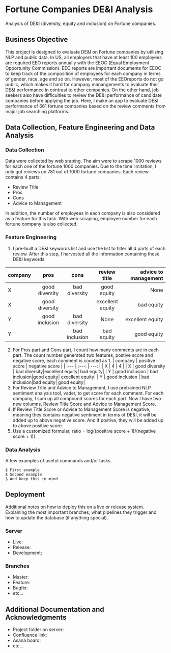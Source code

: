 # Fortune Companies DE&I Analysis

Analysis of DE&I (diversity, equity and inclusion) on Fortune companies. 

## Business Objective

This project is designed to evaluate DE&I on Fortune companies by utilizing NLP and public data. In US, all employers that have at least 100 employees are required EEO reports annually with the EEOC (Equal Employment Opportunity Commission). EEO reports are important documents for EEOC to keep track of the composition of employees for each company in terms of gender, race, age and so on. However, most of the EEOreports do not go public, which makes it hard for company manangements to evaluate their DE&I performance in contrast to other companies. On the other hand, job seekers also have difficulties to review the DE&I performance of candidate companies before applying the job. Here, I make an app to evaluate DE&I performance of 661 fortune companies based on the review comments from major job searching platforms.

## Data Collection, Feature Engineering and Data Analysis

### Data Collection

Data were collected by web sraping. The aim were to scrape 1000 reviews for each one of the fortune 1000 companies. Due to the time limitation, I only got reviews on 781 out of 1000 fortune companies. Each review contains 4 parts:

* Review Title
* Pros
* Cons
* Advice to Management

In addition, the number of employees in each company is also considered as a feature for this task. With web scraping, employee number for each fortune company is also collected.

### Feature Engineering

1. I pre-built a DE&I keywords list and use the list to filter all 4 parts of each review. After this step, I harvested all the information containing these DE&I keywords. 

| company | pros | cons | review title | advice to management |
| :---         |     :---:      |     :---:     |     :---:     |        ---: |
| X | good diversity | bad diversity |good equity     | None|
| X | good diversity |               |excellent equity| bad equity      |
| Y | good inclusion | bad diversity |None            | excellent equity|
| Y |                | bad inclusion |bad equity      | good equity     |

2. For Pros part and Cons part, I count how many comments are in each part. The count number generated two features, postive score and negative score, each comment is counted as 1.
| company | positive score | negative score |
| :---         |     :---:     |        ---: |
| X | 4 | 4 |
| X | good diversity | bad diversity|excellent equity| bad equity|
| Y | good inclusion | bad inclusion|good equity| excellent equity|
| Y | good inclusion | bad inclusion|bad equity| good equity|
3. For Review Title and Advice to Management, I use pretrained NLP sentiment analysis tool, vader, to get score for each comment. For each company, I sum up all compound scores for each part. Now I have two new columns, Review Title Score and Advice to Management Score.
4. If Review Title Score or Advice to Management Score is negative, meaning they contains negative sentiment in terms of DE&I, it will be added up to above negative score. And if postive, they will be added up to above positive score.
5. Use a customized formular, ratio = log((positive score + 1)/(negative score + 1))


### Data Analysis

A few examples of useful commands and/or tasks.

```
$ First example
$ Second example
$ And keep this in mind
```

## Deployment

Additional notes on how to deploy this on a live or release system. Explaining the most important branches, what pipelines they trigger and how to update the database (if anything special).

### Server

* Live:
* Release:
* Development:

### Branches

* Master:
* Feature:
* Bugfix:
* etc...

## Additional Documentation and Acknowledgments

* Project folder on server:
* Confluence link:
* Asana board:
* etc...
